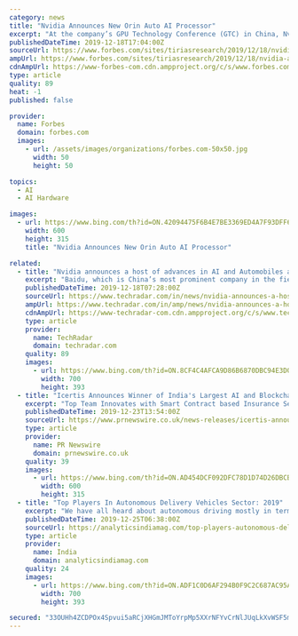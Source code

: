 ```yaml
---
category: news
title: "Nvidia Announces New Orin Auto AI Processor"
excerpt: "At the company’s GPU Technology Conference (GTC) in China, Nvidia announced the new Orin AI processor or system-on-chip (SoC). Drive AGX Orin is the next generation to the Drive Xavier SoC currently in use by many auto OEMs and tier one automotive equipment suppliers. While dubbed a “robotics” processor, the key target application is ..."
publishedDateTime: 2019-12-18T17:04:00Z
sourceUrl: https://www.forbes.com/sites/tiriasresearch/2019/12/18/nvidia-announces-new-orin-auto-ai-processor/
ampUrl: https://www.forbes.com/sites/tiriasresearch/2019/12/18/nvidia-announces-new-orin-auto-ai-processor/amp/
cdnAmpUrl: https://www-forbes-com.cdn.ampproject.org/c/s/www.forbes.com/sites/tiriasresearch/2019/12/18/nvidia-announces-new-orin-auto-ai-processor/amp/
type: article
quality: 89
heat: -1
published: false

provider:
  name: Forbes
  domain: forbes.com
  images:
    - url: /assets/images/organizations/forbes.com-50x50.jpg
      width: 50
      height: 50

topics:
  - AI
  - AI Hardware

images:
  - url: https://www.bing.com/th?id=ON.42094475F6B4E7BE3369ED4A7F93DFF6
    width: 600
    height: 315
    title: "Nvidia Announces New Orin Auto AI Processor"

related:
  - title: "Nvidia announces a host of advances in AI and Automobiles at GTC 2019"
    excerpt: "Baidu, which is China’s most prominent company in the field of AI ... In China, Didi and SAIC have already partnered with Nvidia for its AI platform for self-driving cars. A few other autonomous vehicle concepts were also shown during the keynote. When asked about specific timelines around the public availability for autonomous vehicles ..."
    publishedDateTime: 2019-12-18T07:28:00Z
    sourceUrl: https://www.techradar.com/in/news/nvidia-announces-a-host-of-advances-in-ai-and-automobiles-at-gtc-2019
    ampUrl: https://www.techradar.com/in/amp/news/nvidia-announces-a-host-of-advances-in-ai-and-automobiles-at-gtc-2019
    cdnAmpUrl: https://www-techradar-com.cdn.ampproject.org/c/s/www.techradar.com/in/amp/news/nvidia-announces-a-host-of-advances-in-ai-and-automobiles-at-gtc-2019
    type: article
    provider:
      name: TechRadar
      domain: techradar.com
    quality: 89
    images:
      - url: https://www.bing.com/th?id=ON.8CF4C4AFCA9D86B6870DBC94E3D0C75D
        width: 700
        height: 393
  - title: "Icertis Announces Winner of India's Largest AI and Blockchain Hackathon"
    excerpt: "Top Team Innovates with Smart Contract based Insurance Settlement Solution Using Cutting-edge Machine Learning and Distributed Ledger Technology The Hackathon challenge required the teams to build a web and mobile interface, develop and train their AI/ML algorithms and utilize appropriate cloud services including the Microsoft Azure Blockchain ..."
    publishedDateTime: 2019-12-23T13:54:00Z
    sourceUrl: https://www.prnewswire.co.uk/news-releases/icertis-announces-winner-of-india-s-largest-ai-and-blockchain-hackathon-815839819.html
    type: article
    provider:
      name: PR Newswire
      domain: prnewswire.co.uk
    quality: 39
    images:
      - url: https://www.bing.com/th?id=ON.AD454DCF092DFC78D1D74D26DBCBD6DF
        width: 600
        height: 315
  - title: "Top Players In Autonomous Delivery Vehicles Sector: 2019"
    excerpt: "We have all heard about autonomous driving mostly in terms of driverless cars, taxis and buses ... While companies strive hard to make up for these challenges, let’s sit back and wait for the comforts that these artificial intelligence devices will bring."
    publishedDateTime: 2019-12-25T06:38:00Z
    sourceUrl: https://analyticsindiamag.com/top-players-autonomous-delivery-vehicles-sector-2019/
    type: article
    provider:
      name: India
      domain: analyticsindiamag.com
    quality: 24
    images:
      - url: https://www.bing.com/th?id=ON.ADF1C0D6AF294B0F9C2C687AC95AABB7
        width: 700
        height: 393

secured: "33OUHh4ZCDPOx4Spvui5aRCjXHGmJMToYrpMp5XXrNFYvCrNlJUqLkXvWSF5mVWvHxsh6zjH2CyotywQrZcPMFOZqooAwYz7cT6lGekkmGoFRKJN3fsd7iZwUulhZYIiEqfDOVskp14B/kkrzOBH3BATeCBvHNNAOYhl21lpi/onmBKiRc9DP+NWz09a6Pi2PcGO/aPz7P9KyD4ZIsYH7YkaONpGfTOEIiQ2z6SlcHZkXv5M2Q32N/GOWgflCPMDnTavaeGH9UXtRvB6xTBk2Q==;SfJ8nN3JIwn2URgz1oSjtA=="
---
```


